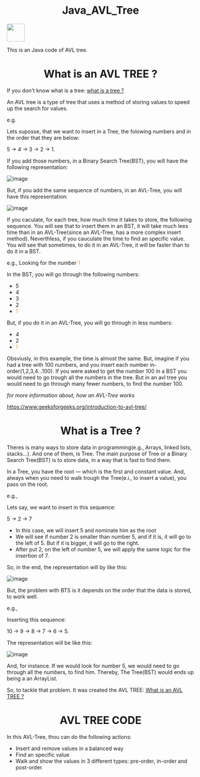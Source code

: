 <h1 style="text-align: center;">Java_AVL_Tree</h1>

<img src="https://cdn.jsdelivr.net/gh/devicons/devicon@latest/icons/java/java-original.svg" width="48" height="48" />

This is an Java code of AVL tree. 

<h1 style="text-align: center;">What is an AVL TREE ?</h1><a name="modulo2"></a>

If you don't know what is a tree: [what is a tree ?](#modulo1) 

An AVL tree is a type of tree that uses a method of storing values to speed up the search for values.

e.g.

Lets suposse, that we want to insert in a Tree, the folowing numbers and in the order that they are below:

5 -> 4 -> 3 -> 2 -> 1.

If you add those numbers, in a Binary Search Tree(BST), you will have the following representation:


![image](https://github.com/user-attachments/assets/2202d2c4-88cf-4492-97e6-d8ff0969bcae)


But, if you add the same sequence of numbers, in an AVL-Tree, you will have this representation:

![image](https://github.com/user-attachments/assets/e7743324-fe76-4b1a-b064-ee67ed9f4833)


If you caculate, for each tree, how much time it takes to store, the following sequence. You will see that to insert them in an BST, it will take much lees time than in an AVL-Tree(since an AVL-Tree, has a more complex insert method). 
Neverthless, if you cauculate the time to find an specific value. You will see that sometimes, to do it in an AVL-Tree, it will be faster than to do it in a BST.

e.g., Looking for the number <span style="color: orange;">1</span>

In the BST, you will go through the following numbers:

- 5
- 4
- 3
- 2
- <span style="color: orange;">1</span>

But, if you do it in an AVL-Tree, you will go through in less numbers:

- 4
- 2
- <span style="color: orange;">1</span>

Obsviusly, in this example, the time is almost the same. But, imagine if you had a tree with 100 numbers, and you insert each number in-order(1,2,3,4...100). If you were asked to get the number
100 in a BST you would need to go trough all the numbers in the tree. But in an avl tree you would need to go through many fewer numbers, to find the number 100.

*for more information about, how an AVL-Tree works*

https://www.geeksforgeeks.org/introduction-to-avl-tree/

<h1 style="text-align: center;">What is a Tree ?</h1> <a name="modulo1"></a> 
Theres is many ways to store data in programming(e.g., Arrays, linked lists, stacks...). And one of them, is Tree. The main purpose of Tree or a Binary Search Tree(BST) is to store data, in a way that is fast to find them.


In a Tree, you have the root — which is the first and constant value. And, always when you need to walk trough the Tree(e.i., to insert a value), you pass on the root.

e.g., 

Lets say, we want to insert in this sequence:

5 -> 2 -> 7

- In this case, we will insert 5 and nominate him as the root
- We will see if number 2 is smaller than number 5, and if it is, it will go to the left of 5. But if it is bigger, it will go to the right.
- After put 2, on the left of number 5, we will apply the same logic for the insertion of 7.


So, in the end, the representation will by like this:

![image](https://github.com/user-attachments/assets/e30ffa5f-e7ef-4a1c-b96b-d485319d3f21)


But, the problem with BTS is it depends on the order that the data is stored, to work well.

e.g.,

Inserting this sequence:

10 -> 9 -> 8 -> 7 -> 6 -> 5.

The representation will be like this:

![image](https://github.com/user-attachments/assets/f922ff63-47c3-49c7-ba50-63f83d2ba97a)

And, for instance. If we would look for number 5, we would need to go through all the numbers, to find him. Thereby, The Tree(BST) would ends up being a an ArrayList.

So, to tackle that problem. It was created the AVL TREE: [What is an AVL TREE ?](#modulo2)


<h1 style="text-align: center;">AVL TREE CODE</h1>

In this AVL-Tree, thou can do the following actions:

 - Insert and remove values in a balanced way
 - Find an specific value
 - Walk and show the values in 3 different types: pre-order, in-order and post-order.


